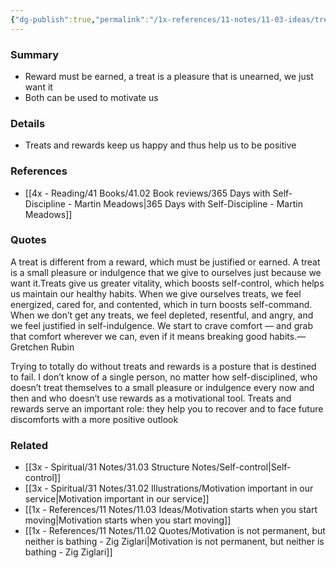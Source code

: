 ```yaml
---
{"dg-publish":true,"permalink":"/1x-references/11-notes/11-03-ideas/treats-and-rewards-can-help-us-to-have-more-self-control/","title":"permanent note","created":"2024-02-23T17:21:50.551+03:00","updated":"2024-02-25T22:01:10.556+03:00"}
---
```



### Summary
- Reward must be earned, a treat is a pleasure that is unearned, we just want it
- Both can be used to motivate us

### Details
- Treats and rewards keep us happy and thus help us to be positive

### References
- [[4x - Reading/41 Books/41.02 Book reviews/365 Days with Self-Discipline - Martin Meadows\|365 Days with Self-Discipline - Martin Meadows]]

### Quotes
A treat is different from a reward, which must be justified or earned. A treat is a small pleasure or indulgence that we give to ourselves just because we want it.Treats give us greater vitality, which boosts self-control, which helps us maintain our healthy habits. When we give ourselves treats, we feel energized, cared for, and contented, which in turn boosts self-command. When we don’t get any treats, we feel depleted, resentful, and angry, and we feel justified in self-indulgence. We start to crave comfort — and grab that comfort wherever we can, even if it means breaking good habits.—Gretchen Rubin

Trying to totally do without treats and rewards is a posture that is destined to fail. I don’t know of a single person, no matter how self-disciplined, who doesn’t treat themselves to a small pleasure or indulgence every now and then and who doesn’t use rewards as a motivational tool. Treats and rewards serve an important role: they help you to recover and to face future discomforts with a more positive outlook

### Related
- [[3x - Spiritual/31 Notes/31.03 Structure Notes/Self-control\|Self-control]]
- [[3x - Spiritual/31 Notes/31.02 Illustrations/Motivation important in our service\|Motivation important in our service]]
- [[1x - References/11 Notes/11.03 Ideas/Motivation starts when you start moving\|Motivation starts when you start moving]]
- [[1x - References/11 Notes/11.02 Quotes/Motivation is not permanent, but neither is bathing - Zig Ziglari\|Motivation is not permanent, but neither is bathing - Zig Ziglari]]